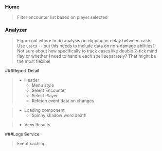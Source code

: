 ### Home
> Filter encounter list based on player selected

### Analyzer
> Figure out where to do analysis on clipping or delay between casts
> Use `Casts` -- but this needs to include data on non-damage abilities?
> Not sure about how specifically to track cases like double 2-tick mind flay
> or whether I need to handle each spell separately? That might be the most flexible

###Report Detail
> - Header 
>   - Menu style
>   - Select Encounter
>   - Select Player
>   - Refetch event data on changes

> - Loading component
>   - Spinny shadow word:death
 
> - View Results

###Logs Service
> Event caching
